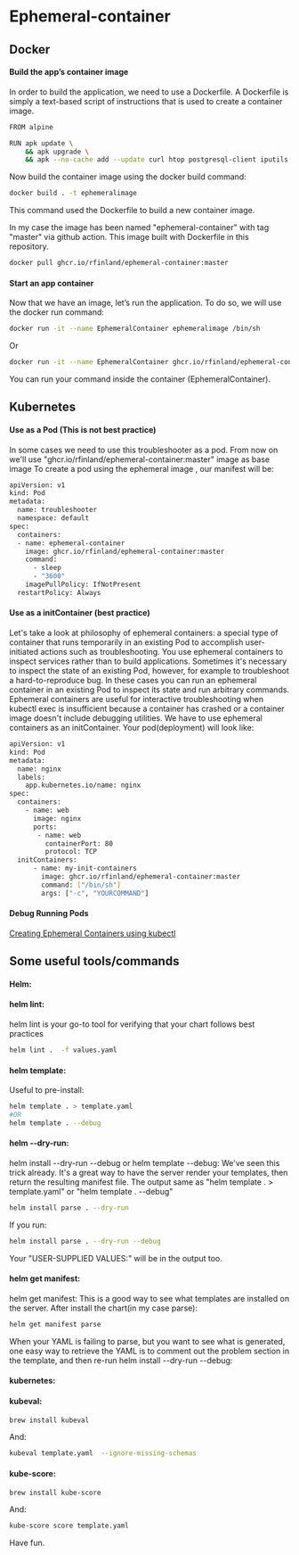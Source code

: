 # Ephemeral-container
## Docker 
#### Build the app’s container image
In order to build the application, we need to use a Dockerfile. A Dockerfile is simply a text-based script of instructions that is used to create a container image.

```bash
FROM alpine

RUN apk update \
    && apk upgrade \
    && apk --no-cache add --update curl htop postgresql-client iputils busybox-extras 
```
Now build the container image using the docker build command:
```bash
docker build . -t ephemeralimage 
```
This command used the Dockerfile to build a new container image. 

In my case the image has been named "ephemeral-container" with tag "master" via github action.
This image built with Dockerfile in this repository.
```bash
docker pull ghcr.io/rfinland/ephemeral-container:master
```

#### Start an app container
Now that we have an image, let’s run the application. To do so, we will use the docker run command:
```bash
docker run -it --name EphemeralContainer ephemeralimage /bin/sh
```
Or
```bash
docker run -it --name EphemeralContainer ghcr.io/rfinland/ephemeral-container:master /bin/sh
```
You can run your command inside the container (EphemeralContainer).


## Kubernetes
#### Use as a Pod (This is not best practice)
In some cases we need to use this troubleshooter as a pod.
From now on we'll use "ghcr.io/rfinland/ephemeral-container:master" image as base image
To create a pod using the ephemeral image , our manifest will be:
```bash
apiVersion: v1
kind: Pod
metadata:
  name: troubleshooter
  namespace: default
spec:
  containers:
  - name: ephemeral-container
    image: ghcr.io/rfinland/ephemeral-container:master
    command:
      - sleep
      - "3600"
    imagePullPolicy: IfNotPresent
  restartPolicy: Always
```
#### Use as a initContainer (best practice)
Let's take a look at philosophy of ephemeral containers: a special type of container that runs temporarily in an existing Pod to accomplish user-initiated actions such as troubleshooting. You use ephemeral containers to inspect services rather than to build applications.
Sometimes it's necessary to inspect the state of an existing Pod, however, for example to troubleshoot a hard-to-reproduce bug. In these cases you can run an ephemeral container in an existing Pod to inspect its state and run arbitrary commands.
Ephemeral containers are useful for interactive troubleshooting when kubectl exec is insufficient because a container has crashed or a container image doesn't include debugging utilities.
We have to use ephemeral containers as an initContainer. Your pod(deployment) will look like:
```bash
apiVersion: v1
kind: Pod
metadata:
  name: nginx
  labels:
    app.kubernetes.io/name: nginx
spec:
  containers: 
    - name: web
      image: nginx
      ports:
       - name: web
         containerPort: 80
         protocol: TCP
  initContainers:
      - name: my-init-containers
        image: ghcr.io/rfinland/ephemeral-container:master
        command: ["/bin/sh"]
        args: ["-c", "YOURCOMMAND"]
```
#### Debug Running Pods
   [Creating Ephemeral Containers using kubectl](https://kubernetes.io/docs/tasks/debug-application-cluster/debug-running-pod/#ephemeral-container)
   
   
## Some useful tools/commands
#### Helm:
#### helm lint:

helm lint is your go-to tool for verifying that your chart follows best practices
```bash
helm lint .  -f values.yaml
```
#### helm template:
Useful to pre-install:
```bash
helm template . > template.yaml 
#OR
helm template . --debug 
```
#### helm --dry-run:
helm install --dry-run --debug or helm template --debug: We've seen this trick already. It's a great way to have the server render your templates, then return the resulting manifest file.
The output same as "helm template . > template.yaml" or "helm template . --debug"
```bash
helm install parse . --dry-run
```
If you run:
```bash
helm install parse . --dry-run --debug
```
Your "USER-SUPPLIED VALUES:" will be in the output too.

#### helm get manifest:
helm get manifest: This is a good way to see what templates are installed on the server.
After install the chart(in my case parse):
```bash
helm get manifest parse
```

When your YAML is failing to parse, but you want to see what is generated, one easy way to retrieve the YAML is to comment out the problem section in the template, and then re-run helm install --dry-run --debug:

#### kubernetes:
#### kubeval:
```bash
brew install kubeval
```
And:
```bash
kubeval template.yaml  --ignore-missing-schemas
```
#### kube-score:
```bash
brew install kube-score
```
And:
```bash
kube-score score template.yaml
```

Have fun.


